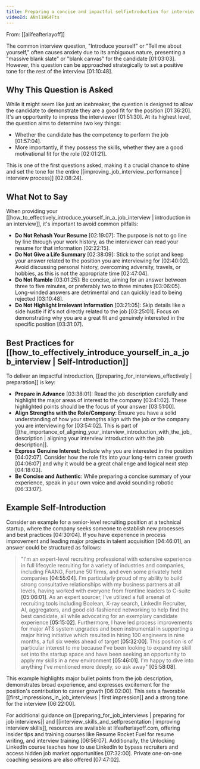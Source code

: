 ```yaml
---
title: Preparing a concise and impactful selfintroduction for interviews
videoId: ANnl1H64Fts
---
```


From: [[alifeafterlayoff]] <br/> 

The common interview question, "Introduce yourself" or "Tell me about yourself," often causes anxiety due to its ambiguous nature, presenting a "massive blank slate" or "blank canvas" for the candidate <a class="yt-timestamp" data-t="01:03:03">[01:03:03]</a>. However, this question can be approached strategically to set a positive tone for the rest of the interview <a class="yt-timestamp" data-t="01:10:48">[01:10:48]</a>.

## Why This Question is Asked
While it might seem like just an icebreaker, the question is designed to allow the candidate to demonstrate they are a good fit for the position <a class="yt-timestamp" data-t="01:36:20">[01:36:20]</a>. It's an opportunity to impress the interviewer <a class="yt-timestamp" data-t="01:51:30">[01:51:30]</a>. At its highest level, the question aims to determine two key things:
*   Whether the candidate has the competency to perform the job <a class="yt-timestamp" data-t="01:57:04">[01:57:04]</a>.
*   More importantly, if they possess the skills, whether they are a good motivational fit for the role <a class="yt-timestamp" data-t="02:01:21">[02:01:21]</a>.

This is one of the first questions asked, making it a crucial chance to shine and set the tone for the entire [[improving_job_interview_performance | interview process]] <a class="yt-timestamp" data-t="02:08:24">[02:08:24]</a>.

## What Not to Say

When providing your [[how_to_effectively_introduce_yourself_in_a_job_interview | introduction in an interview]], it's important to avoid common pitfalls:

*   **Do Not Rehash Your Resume** <a class="yt-timestamp" data-t="02:19:07">[02:19:07]</a>: The purpose is not to go line by line through your work history, as the interviewer can read your resume for that information <a class="yt-timestamp" data-t="02:22:15">[02:22:15]</a>.
*   **Do Not Give a Life Summary** <a class="yt-timestamp" data-t="02:38:09">[02:38:09]</a>: Stick to the script and keep your answer related to the position you are interviewing for <a class="yt-timestamp" data-t="02:40:02">[02:40:02]</a>. Avoid discussing personal history, overcoming adversity, travels, or hobbies, as this is not the appropriate time <a class="yt-timestamp" data-t="02:47:04">[02:47:04]</a>.
*   **Do Not Ramble** <a class="yt-timestamp" data-t="03:01:25">[03:01:25]</a>: Be concise, aiming for an answer between three to five minutes, or preferably two to three minutes <a class="yt-timestamp" data-t="03:06:05">[03:06:05]</a>. Long-winded answers are detrimental and can quickly lead to being rejected <a class="yt-timestamp" data-t="03:10:48">[03:10:48]</a>.
*   **Do Not Highlight Irrelevant Information** <a class="yt-timestamp" data-t="03:21:05">[03:21:05]</a>: Skip details like a side hustle if it's not directly related to the job <a class="yt-timestamp" data-t="03:25:01">[03:25:01]</a>. Focus on demonstrating why you are a great fit and genuinely interested in the specific position <a class="yt-timestamp" data-t="03:31:07">[03:31:07]</a>.

## Best Practices for [[how_to_effectively_introduce_yourself_in_a_job_interview | Self-Introduction]]

To deliver an impactful introduction, [[preparing_for_interviews_effectively | preparation]] is key:

*   **Prepare in Advance** <a class="yt-timestamp" data-t="03:38:01">[03:38:01]</a>: Read the job description carefully and highlight the major areas of interest to the company <a class="yt-timestamp" data-t="03:41:02">[03:41:02]</a>. These highlighted points should be the focus of your answer <a class="yt-timestamp" data-t="03:51:00">[03:51:00]</a>.
*   **Align Strengths with the Role/Company**: Ensure you have a solid understanding of how your strengths align with the job or the company you are interviewing for <a class="yt-timestamp" data-t="03:54:02">[03:54:02]</a>. This is part of [[the_importance_of_aligning_your_interview_introduction_with_the_job_description | aligning your interview introduction with the job description]].
*   **Express Genuine Interest**: Include why you are interested in the position <a class="yt-timestamp" data-t="04:02:07">[04:02:07]</a>. Consider how the role fits into your long-term career growth <a class="yt-timestamp" data-t="04:06:07">[04:06:07]</a> and why it would be a great challenge and logical next step <a class="yt-timestamp" data-t="04:18:03">[04:18:03]</a>.
*   **Be Concise and Authentic**: While preparing a concise summary of your experience, speak in your own voice and avoid sounding robotic <a class="yt-timestamp" data-t="06:33:07">[06:33:07]</a>.

## Example Self-Introduction

Consider an example for a senior-level recruiting position at a technical startup, where the company seeks someone to establish new processes and best practices <a class="yt-timestamp" data-t="04:30:04">[04:30:04]</a>. If you have experience in process improvement and leading major projects in talent acquisition <a class="yt-timestamp" data-t="04:46:01">[04:46:01]</a>, an answer could be structured as follows:

> "I'm an expert-level recruiting professional with extensive experience in full lifecycle recruiting for a variety of industries and companies, including FAANG, Fortune 50 firms, and even some privately held companies <a class="yt-timestamp" data-t="04:55:04">[04:55:04]</a>. I'm particularly proud of my ability to build strong consultative relationships with my business partners at all levels, having worked with everyone from frontline leaders to C-suite <a class="yt-timestamp" data-t="05:06:01">[05:06:01]</a>. As an expert sourcer, I've utilized a full arsenal of recruiting tools including Boolean, X-ray search, LinkedIn Recruiter, AI, aggregators, and good old-fashioned networking to help find the best candidate, all while advocating for an exemplary candidate experience <a class="yt-timestamp" data-t="05:15:02">[05:15:02]</a>. Furthermore, I have led process improvements for major ATS system upgrades and been instrumental in supporting a major hiring initiative which resulted in hiring 100 engineers in nine months, a full six weeks ahead of target <a class="yt-timestamp" data-t="05:32:00">[05:32:00]</a>. This position is of particular interest to me because I've been looking to expand my skill set into the startup space and have been seeking an opportunity to apply my skills in a new environment <a class="yt-timestamp" data-t="05:46:01">[05:46:01]</a>. I'm happy to dive into anything I've mentioned more deeply, so ask away" <a class="yt-timestamp" data-t="05:58:08">[05:58:08]</a>.

This example highlights major bullet points from the job description, demonstrates broad experience, and expresses excitement for the position's contribution to career growth <a class="yt-timestamp" data-t="06:02:00">[06:02:00]</a>. This sets a favorable [[first_impressions_in_job_interviews | first impression]] and a strong tone for the interview <a class="yt-timestamp" data-t="06:22:00">[06:22:00]</a>.

For additional guidance on [[preparing_for_job_interviews | preparing for job interviews]] and [[interview_skills_and_selfpresentation | improving interview skills]], resources are available at lifeafterlayoff.com, offering insider tips and training courses like Resume Rocket Fuel for resume writing, and interview training <a class="yt-timestamp" data-t="06:56:07">[06:56:07]</a>. Additionally, the Unlocking LinkedIn course teaches how to use LinkedIn to bypass recruiters and access hidden job market opportunities <a class="yt-timestamp" data-t="07:32:00">[07:32:00]</a>. Private one-on-one coaching sessions are also offered <a class="yt-timestamp" data-t="07:47:02">[07:47:02]</a>.